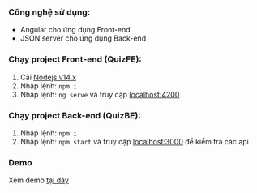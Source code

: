 <h3>Công nghệ sử dụng:</h3>
<ul>
  <li>Angular cho ứng dụng Front-end</li>
  <li>JSON server cho ứng dụng Back-end</li>
 </ul>
<h3>Chạy project Front-end (QuizFE):</h3>
<ol>
  <li>Cài <a href="https://nodejs.org/download/release/latest-v14.x/">Nodejs v14.x</a></li>
  <li>Nhập lệnh: <code>npm i</code></li>
  <li>Nhập lệnh: <code>ng serve</code> và truy cập <a href="http://localhost:4200" target="_blank">localhost:4200</a></li>
</ol>

<h3>Chạy project Back-end (QuizBE):</h3>
<ol>
  <li>Nhập lệnh: <code>npm i</code></li>
  <li>Nhập lệnh: <code>npm start</code> và truy cập <a href="http://localhost:3000" target="_blank">localhost:3000</a> để kiểm tra các api</li>
</ol>
<h3>Demo</h3>
Xem demo <a href="https://app-demo-39ec3.web.app/" target="_blank">tại đây</a>
